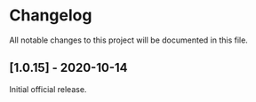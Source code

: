 # Changelog

All notable changes to this project will be documented in this file.

## [1.0.15] - 2020-10-14

Initial official release.
